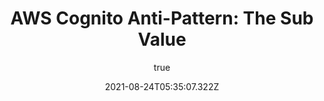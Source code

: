 ---
title: 'AWS Cognito Anti-Pattern: The Sub Value'
excerpt: "AWS Cognito offers incredibly cheap and scalable user authentication as a service. However, there's a number of problems that become apparent only after you begin using the service."
coverImage: '/assets/blog/cognito/trianglify.svg'
date: '2021-08-24T05:35:07.322Z'
author:
  name: Zach Wunder
ogImage:
  url: '/assets/blog/cognito/trianglify.svg'
---